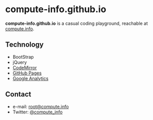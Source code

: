 compute-info.github.io
======
**compute-info.github.io** is a casual coding playground, reachable at [compute.info](https://compute.info).

## Technology
* BootStrap
* jQuery
* [CodeMirror](https://codemirror.net/)
* [GitHub Pages](http://pages.github.com/)
* [Google Analytics](https://analytics.google.com)

## Contact
* e-mail: root@compute.info
* Twitter: [@compute_info](https://twitter.com/compute_info "compute_info on twitter")
